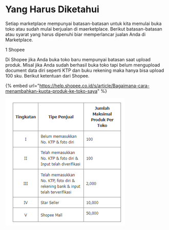 # Yang Harus Diketahui

Setiap marketplace mempunyai batasan-batasan untuk kita memulai buka toko atau sudah mulai berjualan di maerketplace. Berikut batasan-batasan atau syarat yang harus dipenuhi biar memperlancar jualan Anda di Marketplace.

1 Shopee

Di Shopee jika Anda buka toko baru mempunyai batasan saat upload produk. Misal jika Anda sudah berhasil buka toko tapi belum mengupload document data diri seperti KTP dan buku rekening maka hanya bisa upload 100 sku. Berikut ketentuan dari Shopee.

{% embed url="https://help.shopee.co.id/s/article/Bagaimana-cara-menambahkan-kuota-produk-ke-toko-saya" %}

![](<../../.gitbook/assets/image (446).png>)
